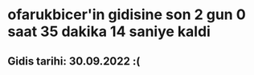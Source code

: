# ofarukbicer'in gidisine son 2 gun 0 saat 35 dakika 14 saniye kaldi

## Gidis tarihi: 30.09.2022 :(